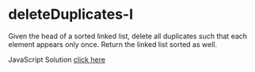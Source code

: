 # deleteDuplicates-I

Given the head of a sorted linked list, delete all duplicates such that each element appears only once. Return the linked list sorted as well.

JavaScript Solution [click here](http://banevare.github.io/deleteDuplicates.html)
